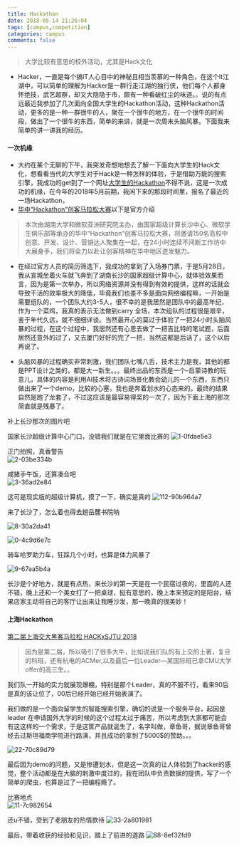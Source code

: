 ```yaml
---
title: Hackathon
date: 2018-05-14 21:26:04
tags: [campus,competition]
categories: campus
comments: false
---
```


> 大学比较有意思的校外活动，尤其是Hack文化

<!--more-->

*   Hacker，一直是每个搞IT人心目中的神秘且相当羡慕的一种角色，在这个It江湖中，可以简单的理解为Hacker是一群行走江湖的独行侠，他们每个人都身怀绝技，武艺超群，却又大隐隐于市，颇有一种看破红尘的味道。。说的有点远最近我参加了几次面向全国大学生的Hackathon活动，这种Hackathon活动，更多的是一种一群很牛的人，聚在一个很牛的地方，在一个很牛的时间段，做出了一个很牛的东西，简单的来讲，就是一次周末头脑风暴。下面我来简单的讲一讲我的经历。

#### 一次机缘


*   大约在某个无聊的下午，我突发奇想地想去了解一下面向大学生的Hack文化，想看看当代的大学生对于Hack是一种怎样的体验，于是借助万能的搜索引擎，我成功的get到了一个网址[大学生的Hackathon](https://www.hackx.org/)不得不说，这是一次成功的机缘，在今年的2018年5月前期，我闲下来的那段时间里，报名了最近的一场Hackathon，
*   [华中“Hackathon”创客马拉松大赛](https://www.hackx.org/competitions/hackathon)以下是官方介绍

> 本次由湖南大学和微软亚洲研究院主办，由国家超级计算长沙中心、微软学生俱乐部等承办的华中“Hackathon”创客马拉松大赛，将邀请150名高校中创意、开发、设计、营销达人聚集在一起，在24小时连续不间断工作坊中大展身手，我们将全力以赴让创客精神在华中地区迸发魅力。

*   在经过官方人员的简历筛选下，我成功的拿到了入场券门票，于是5月28日，我从宣城坐着火车就飞奔到了湖南长沙的国家超级计算中心，就体验效果而言，因为是第一次举办，所以网络资源并没有得到有效的提供，这样的话就会导致干活的效率极大的降低，毕竟我们也差不多是面向网络编程嘛，一开始是需要组队的，一个团队大约3-5人，很不幸的是我居然是团队中的最高年纪，作为一个菜鸡，我真的表示无法做到carry 全场，本次组队的过程很是艰辛，鉴于年代久远，就不细细详谈。当然最开心的莫过于体验了一把24小时头脑风暴的过程，在这个过程中，我居然还有心思去做了一把吉比特的笔试题，后面居然还意外的过了，又去厦门好好的完了一把，当然这都是后话了，这个以后再说了。
    
*   头脑风暴的过程确实非常刺激，我们团队七嘴八舌，技术主力是我，其他的都是PPT设计之类的，都是大一新生。。。最终出品的东西是一个–启蒙诗教的玩意儿，具体的内容是利用AI技术将古诗词场景化教会幼儿的一个东西，东西只做出来了一个demo，比较的心塞，我也是奔着划水的心态来的。最终的结果自然是跑了龙套了，不过这应该是最容易得奖的一次了，因为下面上海的那次简直就是残暴了。
    

补上长沙那次的图片吧

国家长沙超级计算中心门口，没错我们就是在它里面比赛的
![1-0fdae5e3](Hackathon/image/1-0fdae5e3.jpg)



正门拍照，真香警告  
![2-03be334b](Hackathon/image/2-03be334b.jpg)



咸猪手午饭，还算凑合吧  
![3-36ad2e84](Hackathon/image/3-36ad2e84.jpg)



这可是现实版的超级计算机，摸了一下，确实是真的
![112-90b964a7](Hackathon/image/112-90b964a7.jpg)


来了长沙了，怎么着也得去趟岳麓书院呐

![8-30a2da41](Hackathon/image/8-30a2da41.jpg)

![0-4c9d6e7c](Hackathon/image/0-4c9d6e7c.jpg)


骑车哈罗助力车，狂踩几个小时，也算是体力风暴了

![9-67aa5b4a](Hackathon/image/9-67aa5b4a.jpg)


长沙是个好地方，就是有点热，来长沙的第一天是在一个民宿过夜的，里面的人还不错，晚上还和一个美女打了一把桌球，挺有意思的，晚上本来预定的是阳台，结果店家主动将自己的客厅让出来让我睡沙发，那一晚真的很美妙！

#### 上海Hackathon


[第二届上海交大黑客马拉松 HACKxSJTU 2018](https://www.hackx.org/competitions/hackxsjtu2018https://www.hackx.org/)

> 因为是第二届，所以吸引了很多大牛，比如说我们队的有上交的土著，复旦的科班，还有杭电的ACMer,以及最后一位Leader—某国际班已拿CMU大学offer的高三生。。

我们队一开始的实力就展现爆棚，特别是那个Leader，真的不服不行，看来90后是真的该让位了，00后已经开始已经开始表演了。

我们做的是一个面向留学生的智能搜索引擎，确切的说是一个服务平台，起因是leader 在申请国外大学的时候的这个过程太过于痛苦，所以考虑到大家都可能会有这这样的一个需求，于是这筐产品就诞生了，名字叫做，章鱼哥，据说章鱼哥曾经去过斯坦福商学院进行路演，并且成功的拿到了5000$的赞助。。。  

![22-70c89d79](Hackathon/image/22-70c89d79.jpg)


最后因为demo的问题，又是惨遭划水，但是这一次真的让人体验到了hacker的感觉，整个活动都是在大脑的刺激中度过的，我在团队中负责数据的提供，写了一个简单的爬虫，也算是过了一把编程瘾了。

比赛地点  
![11-7c982654](Hackathon/image/11-7c982654.jpg)

还u不错，受到了老朋友的热情款待
![33-2a801981](Hackathon/image/33-2a801981.jpg)





最后，带着收获的经验和见识，踏上了前进的道路
![88-8ef32fd9](Hackathon/image/88-8ef32fd9.jpg)